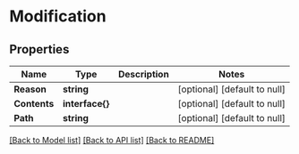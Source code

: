 # Modification

## Properties
Name | Type | Description | Notes
------------ | ------------- | ------------- | -------------
**Reason** | **string** |  | [optional] [default to null]
**Contents** | **interface{}** |  | [optional] [default to null]
**Path** | **string** |  | [optional] [default to null]

[[Back to Model list]](../README.md#documentation-for-models) [[Back to API list]](../README.md#documentation-for-api-endpoints) [[Back to README]](../README.md)


